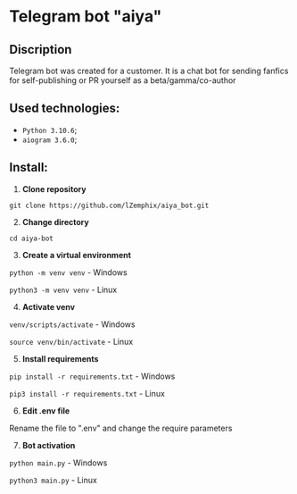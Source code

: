 # Telegram bot "aiya"


## Discription
Telegram bot was created for a customer. It is a chat bot for sending fanfics for self-publishing or PR yourself as a beta/gamma/co-author

## Used technologies:
* `Python 3.10.6`;
* `aiogram 3.6.0`;

## Install:
1. **Clone repository**
   
```git clone https://github.com/lZemphix/aiya_bot.git```

2. **Change directory**

```cd aiya-bot```

3. **Create a virtual environment**

```python -m venv venv``` - Windows

```python3 -m venv venv``` - Linux

4. **Activate venv**

```venv/scripts/activate``` - Windows

```source venv/bin/activate``` - Linux

5. **Install requirements**

```pip install -r requirements.txt``` - Windows

```pip3 install -r requirements.txt``` - Linux

6. **Edit .env file**

Rename the file to ".env" and change the require parameters

7. **Bot activation**
    
```python main.py``` - Windows

```python3 main.py``` - Linux
